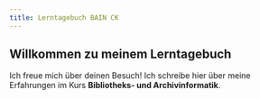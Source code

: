 ```yaml
---
title: Lerntagebuch BAIN CK
---
```


## Willkommen zu meinem Lerntagebuch

Ich freue mich über deinen Besuch!
Ich schreibe hier über meine Erfahrungen im Kurs **Bibliotheks- und Archivinformatik**.
